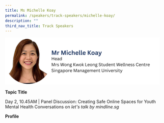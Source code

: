 ```yaml
---
title: Ms Michelle Koay
permalink: /speakers/track-speakers/michelle-koay/
description: ""
third_nav_title: Track Speakers
---
```

<div style="display: flex; flex-wrap: wrap;">
  <div style="flex-basis: 100%; max-width: 100%;">
    <img alt="track speakers 1" src="/images/SpeakersPhoto/michellekoay.png">
  </div>
	</div>

<b>Topic Title</b>

<p id="left">Day 2, 10.45AM | Panel Discussion: Creating Safe Online Spaces for Youth Mental Health Conversations on <i>let's talk by mindline.sg</i> </p>

<b>Profile</b>

